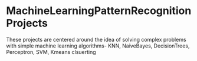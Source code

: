 # MachineLearningPatternRecognitionProjects
These projects are centered around the idea of solving complex problems with simple machine learning algorithms- KNN, NaiveBayes, DecisionTrees, Perceptron, SVM, Kmeans clsuerting

